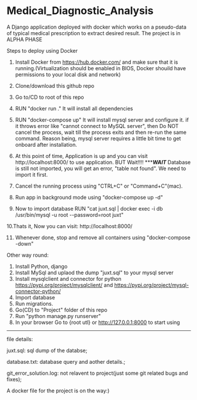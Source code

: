 # Medical_Diagnostic_Analysis
A Django application deployed with docker which works on a pseudo-data of typical medical prescription to extract desired result. The project is in ALPHA PHASE

Steps to deploy using Docker

1. Install Docker from https://hub.docker.com/ and make sure that it is running.(Virtualization should be enabled in BIOS, Docker shouild have permissions to your local disk and network)

2. Clone/download this github repo

3. Go to/CD to root of this repo

4. RUN "docker run ."   It will install all dependencies

5. RUN "docker-compose up" It will install mysql server and configure it.
   if it throws error like "cannot connect to MySQL server", then Do NOT cancel the process, wait till the process exits and then re-run the same command. Reason being, mysql server requires a little bit time to get onboard after installation.

6. At this point of time, Application is up and you can visit http://localhost:8000/ to use application. BUT Wait!!!!
     ************WAIT*********
   Database is still not imported, you will get an error, "table not found". We need to import it first.

7. Cancel the running process using "CTRL+C" or "Command+C"(mac).

8. Run app in background mode using "docker-compose up -d"

9. Now to import database RUN "cat juxt.sql | docker exec -i db /usr/bin/mysql -u root --password=root juxt"

10.Thats it, Now you can visit:  http://localhost:8000/ 

11. Whenever done, stop and remove all containers using "docker-compose -down"



Other way round:

1. Install Python, django
2. Install MySql and uplaod the dump "juxt.sql" to your mysql server
3. Install mysqlclient and connector for python  https://pypi.org/project/mysqlclient/ and https://pypi.org/project/mysql-connector-python/
4. Import database
5. Run migrations.
6. Go(CD) to "Project" folder of this repo
7. Run "python manage.py runserver" 
8. In your browser Go to {root utl} or http://127.0.0.1:8000 to start using


****************************
file details:

juxt.sql: sql dump of the databse;

database.txt: database query and aother details.;

git_error_solution.log: not relavent to project(just some git related bugs and fixes);

A docker file for the project is on the way:)